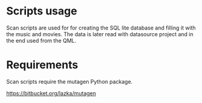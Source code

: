 # Scripts usage

Scan scripts are used for for creating the SQL lite database and filling it with the music and movies. The data is later read with datasource project and in the end used from the QML.

# Requirements

Scan scripts require the mutagen Python package.

https://bitbucket.org/lazka/mutagen
